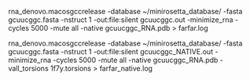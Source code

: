 rna_denovo.macosgccrelease -database  ~/minirosetta_database/ -fasta gcuucggc.fasta -nstruct 1 -out:file:silent gcuucggc.out -minimize_rna -cycles 5000 -mute all -native gcuucggc_RNA.pdb  > farfar.log


rna_denovo.macosgccrelease -database  ~/minirosetta_database/ -fasta gcuucggc.fasta -nstruct 1 -out:file:silent gcuucggc_NATIVE.out -minimize_rna -cycles 5000 -mute all -native gcuucggc_RNA.pdb  -vall_torsions 1f7y.torsions > farfar_native.log

